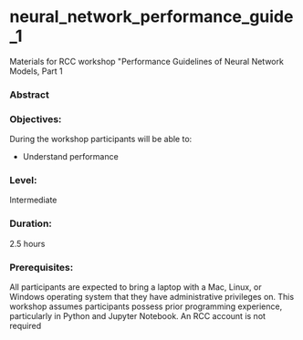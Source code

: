 # neural_network_performance_guide_1

Materials for RCC workshop "Performance Guidelines of Neural Network Models, Part 1

### Abstract

### Objectives:
During the workshop participants will be able to:
* Understand performance

### Level: 
Intermediate
### Duration: 
2.5 hours
### Prerequisites: 
All participants are expected to bring a laptop with a Mac, Linux, or Windows operating system that they have administrative privileges on.  This workshop assumes participants possess prior programming experience, particularly in Python and Jupyter Notebook. An RCC account is not required
